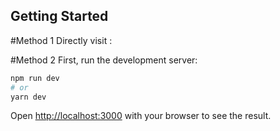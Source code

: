 ## Getting Started

#Method 1
Directly visit : 

#Method 2
First, run the development server:

```bash
npm run dev
# or
yarn dev
```

Open [http://localhost:3000](http://localhost:3000) with your browser to see the result.
